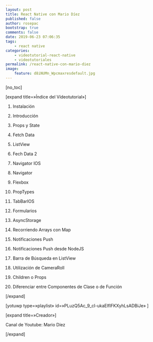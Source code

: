 ```yaml
---
layout: post
title: React Native con Mario Díez
published: false
author: rosepac
bootstrap: true
comments: false
date: 2019-06-23 07:06:35
tags:
    - react native
categories:
    - videotutorial-react-native
    - videotutoriales
permalink: /react-native-con-mario-diez
image:
    feature: d8iNUMn_Wpcmaxresdefault.jpg
---
```

[no_toc]
  
[expand title=&#187;Índice del Vídeotutorial&#187;]
  
1. Instalación
  
2. Introducción
  
3. Props y State
  
4. Fetch Data
  
5. ListView
  
6. Fech Data 2
  
7. Navigator IOS
  
8. Navigator
  
9. Flexbox
  
10. PropTypes
  
11. TabBarIOS
  
12. Formularios
  
13. AsyncStorage
  
14. Recorriendo Arrays con Map
  
15. Notificaciones Push
  
16. Notificaciones Push desde NodeJS
  
17. Barra de Búsqueda en ListView
  
18. Utilización de CameraRoll
  
19. Children o Props
  
20. Diferenciar entre Componentes de Clase o de Función
  
[/expand]

[yotuwp type=&#187;playlist&#187; id=&#187;PLuzQ5Ac\_9\_cI-ukaElfIFKXyhLsADBiJe&#187; ]

[expand title=&#187;Creador&#187;]
  
Canal de Youtube: Mario Díez
  
[/expand]